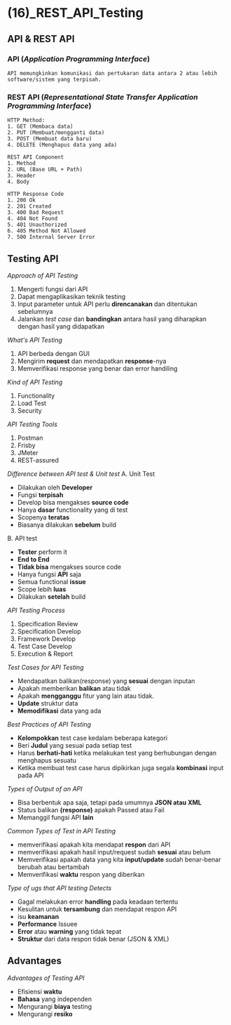 # (16)_REST_API_Testing

## API & REST API

 ### API (*Application Programming Interface*)

    API memungkinkan komunikasi dan pertukaran data antara 2 atau lebih software/sistem yang terpisah.

 ### REST API (*Representational State Transfer Application Programming Interface*)

    HTTP Method:
    1. GET (Membaca data)
    2. PUT (Membuat/mengganti data)
    3. POST (Membuat data baru)
    4. DELETE (Menghapus data yang ada)

    REST API Component
    1. Method
    2. URL (Base URL + Path)
    3. Header
    4. Body

    HTTP Response Code
    1. 200 Ok
    2. 201 Created
    3. 400 Bad Request
    4. 404 Not Found
    5. 401 Unauthorized
    6. 405 Method Not Allowed
    7. 500 Internal Server Error
    
## Testing API

 *Approach of API Testing*
   1. Mengerti fungsi dari API
   2. Dapat mengaplikasikan teknik testing
   3. Input parameter untuk API perlu **direncanakan** dan ditentukan sebelumnya
   4. Jalankan *test case* dan **bandingkan** antara hasil yang diharapkan dengan hasil yang didapatkan

 *What's API Testing*
   1. API berbeda dengan GUI
   2. Mengirim **request** dan mendapatkan **response**-nya
   3. Memverifikasi response yang benar dan error handiling

 *Kind of API Testing*
  1. Functionality
  2. Load Test
  3. Security

 *API Testing Tools*
  1. Postman
  2. Frisby
  3. JMeter
  4. REST-assured

 *Difference between API test & Unit test*
  A. Unit Test
   - Dilakukan oleh **Developer**
   - Fungsi **terpisah**
   - Develop bisa mengakses **source code**
   - Hanya **dasar** functionality yang di test
   - Scopenya **teratas**
   - Biasanya dilakukan **sebelum** build

  B. API test
   - **Tester** perform it
   - **End to End**
   - **Tidak bisa** mengakses source code
   - Hanya fungsi **API** saja
   - Semua functional **issue**
   - Scope lebih **luas**
   - Dilakukan **setelah** build

 *API Testing Process*
  1. Specification Review
  2. Specification Develop
  3. Framework Develop
  4. Test Case Develop
  5. Execution & Report

 *Test Cases for API Testing*
  - Mendapatkan balikan(response) yang **sesuai** dengan inputan
  - Apakah memberikan **balikan** atau tidak
  - Apakah **mengganggu** fitur yang lain atau tidak.
  - **Update** struktur data
  - **Memodifikasi** data yang ada

 *Best Practices of API Testing*
  - **Kelompokkan** test case kedalam beberapa kategori
  - Beri **Judul** yang sesuai pada setiap test
  - Harus **berhati-hati** ketika melakukan test yang berhubungan dengan menghapus sesuatu
  - Ketika membuat test case harus dipikirkan juga segala **kombinasi** input pada API

 *Types of Output of an API*
  - Bisa berbentuk apa saja, tetapi pada umumnya **JSON atau XML**
  - Status balikan **(response)** apakah Passed atau Fail
  - Memanggil fungsi API **lain**

 *Common Types of Test in API Testing*
  - memverifikasi apakah kita mendapat **respon** dari API
  - memverifikasi apakah hasil input/request sudah **sesuai** atau belum
  - Memverifikasi apakah data yang kita **input/update** sudah benar-benar berubah atau bertambah
  - Memverifikasi **waktu** respon yang diberikan

 *Type of ugs that API testing Detects*
  - Gagal melakukan error **handling** pada keadaan tertentu
  - Kesulitan untuk **tersambung** dan mendapat respon API
  - isu **keamanan**
  - **Performance** Issuee
  - **Error** atau **warning** yang tidak tepat
  - **Struktur** dari data respon tidak benar (JSON & XML)

## Advantages
 *Advantages of Testing API*
  - Efisiensi **waktu**
  - **Bahasa** yang independen
  - Mengurangi **biaya** testing
  - Mengurangi **resiko**